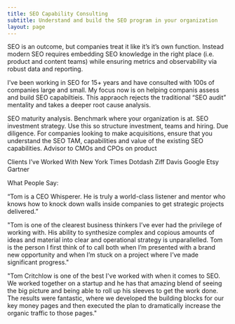 ```yaml
---
title: SEO Capability Consulting
subtitle: Understand and build the SEO program in your organization
layout: page
---
```


SEO is an outcome, but companies treat it like it’s it’s own function. Instead modern SEO requires embedding SEO knowledge in the right place (i.e. product and content teams) while ensuring metrics and observability via robust data and reporting.

I’ve been working in SEO for 15+ years and have consulted with 100s of companies large and small. My focus now is on helping companis assess and build SEO capabiltieis. This appraoch rejects the traditional “SEO audit” mentality and takes a deeper root cause analysis.

SEO maturity analysis. Benchmark where your organization is at.
SEO investment strategy. Use this so structure investment, teams and hiring.
Due diligence. For companies looking to make acquisitions, ensure that you understand the SEO TAM, capabilities and value of the existing SEO capabilities.
Advisor to CMOs and CPOs on product


Clients I’ve Worked With
New York Times
Dotdash
Ziff Davis
Google
Etsy
Gartner

What People Say:

“Tom is a CEO Whisperer. He is truly a world-class listener and mentor who knows how to knock down walls inside companies to get strategic projects delivered.”

"Tom is one of the clearest business thinkers I’ve ever had the privilege of working with. His ability to synthesize complex and copious amounts of ideas and material into clear and operational strategy is unparallelled. Tom is the person I first think of to call both when I’m presented with a brand new opportunity and when I’m stuck on a project where I’ve made significant progress."

"Tom Critchlow is one of the best I've worked with when it comes to SEO. We worked together on a startup and he has that amazing blend of seeing the big picture and being able to roll up his sleeves to get the work done. The results were fantastic, where we developed the building blocks for our key money pages and then executed the plan to dramatically increase the organic traffic to those pages."